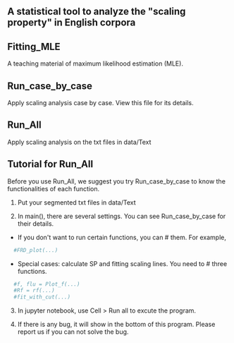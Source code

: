 A statistical tool to analyze the "scaling property" in English corpora
---------
## Fitting_MLE
A teaching material of maximum likelihood estimation (MLE).

## Run_case_by_case
Apply scaling analysis case by case. View this file for its details.

## Run_All
Apply scaling analysis on the txt files in data/Text

Tutorial for Run_All
------
Before you use Run_All, we suggest you try Run_case_by_case to know the functionalities of each function.

1. Put your segmented txt files in data/Text

2. In main(), there are several settings. You can see Run_case_by_case for their details.
* If you don't want to run certain functions, you can # them. For example, 
```python
  #FRD_plot(...)
```
  
* Special cases: calculate SP and fitting scaling lines. You need to # three functions.
```python
  #f, flu = Plot_f(...)
  #Rf = rf(...)
  #fit_with_cut(...)
```

3. In jupyter notebook, use Cell > Run all to excute the program.

4. If there is any bug, it will show in the bottom of this program. Please report us if you can not solve the bug.
